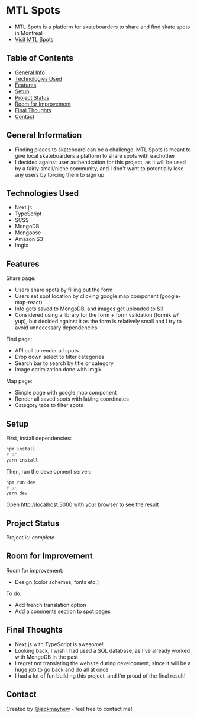 # MTL Spots
* MTL Spots is a platform for skateboarders to share and find skate spots in Montreal
* [ Visit MTL Spots ](https://mtlspots.ca/)

## Table of Contents
* [General Info](#general-information)
* [Technologies Used](#technologies-used)
* [Features](#features)
* [Setup](#setup)
* [Project Status](#project-status)
* [Room for Improvement](#room-for-improvement)
* [Final Thoughts](#final-thoughts)
* [Contact](#contact)


## General Information
- Finding places to skateboard can be a challenge. MTL Spots is meant to give local skateboarders a platform to share spots with eachother
- I decided against user authentication for this project, as it will be used by a fairly small/niche community, and I don't want to potentially lose any users by forcing them to sign up 

## Technologies Used
- Next.js
- TypeScript
- SCSS
- MongoDB
- Mongoose
- Amazon S3
- Imgix


## Features

Share page:
- Users share spots by filling out the form
- Users set spot location by clicking google map component (google-map-react)
- Info gets saved to MongoDB, and images get uploaded to S3
- Considered using a library for the form + form validation (formik w/ yup), but decided against it as the form is relatively small and I try to avoid unnecessary dependencies

Find page:
- API call to render all spots
- Drop down select to filter categories
- Search bar to search by title or category
- Image optimization done with Imgix

Map page:
- Simple page with google map component
- Render all saved spots with lat/lng coordinates
- Category tabs to filter spots


## Setup

First, install dependencies:

```bash
npm install
# or
yarn install
```

Then, run the development server:

```bash
npm run dev
# or
yarn dev
```

Open [http://localhost:3000](http://localhost:3000) with your browser to see the result


## Project Status

Project is: _complete_


## Room for Improvement

Room for improvement:
- Design (color schemes, fonts etc.)

To do:
- Add french translation option
- Add a comments section to spot pages


## Final Thoughts
- Next.js with TypeScript is awesome!
- Looking back, I wish I had used a SQL database, as I've already worked with MongoDB in the past
- I regret not translating the website during development, since it will be a huge job to go back and do all at once 
- I had a lot of fun building this project, and I'm proud of the final result!


## Contact
Created by [@jackmayhew](https://www.jackmayhew.com/) - feel free to contact me!
